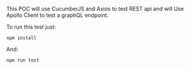 This POC will use CucumberJS and Axios to test REST api and will Use Apollo Client to test a graphQL endpoint.

To run this test just:

```
npm install

```

And:

```
npm run test

```